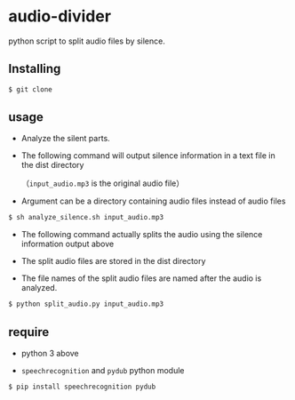 # audio-divider

python script to split audio files by silence.

## Installing

```bash
$ git clone
```



## usage

- Analyze the silent parts.

- The following command will output silence information in a text file in the dist directory
  
  （``input_audio.mp3`` is the original audio file）

- Argument can be a directory containing audio files instead of audio files

```bash
$ sh analyze_silence.sh input_audio.mp3
```

- The following command actually splits the audio using the silence information output above

- The split audio files are stored in the dist directory

- The file names of the split audio files are named after the audio is analyzed.

```bash
$ python split_audio.py input_audio.mp3
```



## require

- python 3 above

- ``speechrecognition`` and ``pydub`` python module

```bash
$ pip install speechrecognition pydub
```


